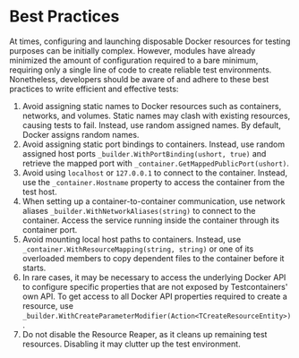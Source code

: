 # Best Practices

At times, configuring and launching disposable Docker resources for testing purposes can be initially complex. However, modules have already minimized the amount of configuration required to a bare minimum, requiring only a single line of code to create reliable test environments. Nonetheless, developers should be aware of and adhere to these best practices to write efficient and effective tests:

1. Avoid assigning static names to Docker resources such as containers, networks, and volumes. Static names may clash with existing resources, causing tests to fail. Instead, use random assigned names. By default, Docker assigns random names.
2. Avoid assigning static port bindings to containers. Instead, use random assigned host ports `_builder.WithPortBinding(ushort, true)` and retrieve the mapped port with `_container.GetMappedPublicPort(ushort)`.
3. Avoid using `localhost` or `127.0.0.1` to connect to the container. Instead, use the `_container.Hostname` property to access the container from the test host.
4. When setting up a container-to-container communication, use network aliases `_builder.WithNetworkAliases(string)` to connect to the container. Access the service running inside the container through its container port.
5. Avoid mounting local host paths to containers. Instead, use `_container.WithResourceMapping(string, string)` or one of its overloaded members to copy dependent files to the container before it starts.
6. In rare cases, it may be necessary to access the underlying Docker API to configure specific properties that are not exposed by Testcontainers' own API. To get access to all Docker API properties required to create a resource, use `_builder.WithCreateParameterModifier(Action<TCreateResourceEntity>)`.
7. Do not disable the Resource Reaper, as it cleans up remaining test resources. Disabling it may clutter up the test environment.
